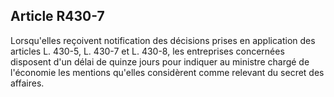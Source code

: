 Article R430-7
----
Lorsqu'elles reçoivent notification des décisions prises en application des
articles L. 430-5, L. 430-7 et L. 430-8, les entreprises concernées disposent
d'un délai de quinze jours pour indiquer au ministre chargé de l'économie les
mentions qu'elles considèrent comme relevant du secret des affaires.
